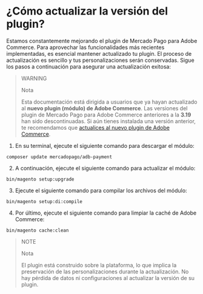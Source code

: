 # ¿Cómo actualizar la versión del plugin?

Estamos constantemente mejorando el plugin de Mercado Pago para Adobe Commerce. Para aprovechar las funcionalidades más recientes implementadas, es esencial mantener actualizado tu plugin. El proceso de actualización es sencillo y tus personalizaciones serán conservadas. Sigue los pasos a continuación para asegurar una actualización exitosa:

> WARNING
>
> Nota
>
> Esta documentación está dirigida a usuarios que ya hayan actualizado al **nuevo plugin (módulo) de Adobe Commerce**. Las versiones del plugin de Mercado Pago para Adobe Commerce anteriores a la **3.19** han sido descontinuadas. Si aún tienes instalada una versión anterior, te recomendamos que [actualices al nuevo plugin de Adobe Commerce](/developers/es/docs/adobe-commerce/upgrade-to-the-new-plugin).

1. En su terminal, ejecute el siguiente comando para descargar el módulo:

```terminal
composer update mercadopago/adb-payment
```

2. A continuación, ejecute el siguiente comando para actualizar el módulo:

```terminal
bin/magento setup:upgrade
```

3. Ejecute el siguiente comando para compilar los archivos del módulo:

```terminal
bin/magento setup:di:compile
```

4. Por último, ejecute el siguiente comando para limpiar la caché de Adobe Commerce:

```terminal
bin/magento cache:clean
```

> NOTE
>
> Nota
>
> El plugin está construido sobre la plataforma, lo que implica la preservación de las personalizaciones durante la actualización. No hay pérdida de datos ni configuraciones al actualizar la versión de su plugin.